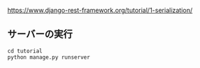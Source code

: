 <https://www.django-rest-framework.org/tutorial/1-serialization/>

## サーバーの実行
```
cd tutorial
python manage.py runserver
```